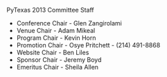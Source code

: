 PyTexas 2013 Committee Staff
 - Conference Chair - Glen Zangirolami 
 - Venue Chair - Adam Mikeal
 - Program Chair - Kevin Horn
 - Promotion Chair - Osye Pritchett - (214) 491-8868
 - Website Chair - Ben Liles
 - Sponsor Chair - Jeremy Boyd
 - Emeritus Chair - Sheila Allen
 
